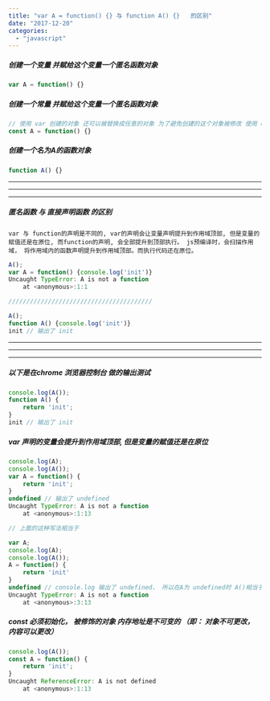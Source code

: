 ```yaml
---
title: "var A = function() {} 与 function A() {}   的区别"
date: "2017-12-20"
categories: 
  - "javascript"
---
```


##### 创建一个变量 并赋给这个变量一个匿名函数对象

```javascript
var A = function() {}
```

##### 创建一个常量 并赋给这个变量一个匿名函数对象

```javascript
// 使用 var 创建的对象 还可以被替换成任意的对象 为了避免创建的这个对象被修改 使用 const 来创建
const A = function() {}
```

##### 创建一个名为A的函数对象

```javascript
function A() {}
```

* * *

* * *

* * *

##### 匿名函数 与 直接声明函数 的区别

`var 与 function的声明是不同的, var的声明会让变量声明提升到作用域顶部, 但是变量的赋值还是在原位, 而function的声明, 会全部提升到顶部执行。 js预编译时，会扫描作用域， 将作用域内的函数声明提升到作用域顶部。而执行代码还在原位。`

```javascript
A();
var A = function() {console.log('init')}
Uncaught TypeError: A is not a function
    at <anonymous>:1:1

////////////////////////////////////////

A();
function A() {console.log('init')}
init // 输出了 init
```

* * *

* * *

* * *

##### 以下是在chrome 浏览器控制台 做的输出测试

```javascript
console.log(A());
function A() {
    return 'init';
}
init // 输出了 init
```

##### var 声明的变量会提升到作用域顶部, 但是变量的赋值还是在原位

```javascript
console.log(A);
console.log(A());
var A = function() {
    return 'init';
}
undefined // 输出了 undefined
Uncaught TypeError: A is not a function
    at <anonymous>:1:13

// 上面的这种写法相当于

var A;
console.log(A);
console.log(A());
A = function() {
    return 'init'
}
undefined // console.log 输出了 undefined， 所以在A为 undefined时 A()相当于undefined()
Uncaught TypeError: A is not a function
    at <anonymous>:3:13
```

##### const 必须初始化， 被修饰的对象 内存地址是不可变的 （即： 对象不可更改， 内容可以更改）

```javascript
console.log(A());
const A = function() {
    return 'init';
}
Uncaught ReferenceError: A is not defined
    at <anonymous>:1:13
```
